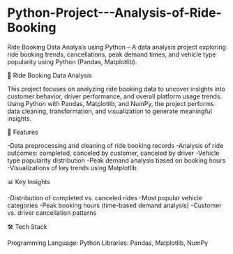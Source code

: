 # Python-Project---Analysis-of-Ride-Booking
Ride Booking Data Analysis using Python – A data analysis project exploring ride booking trends, cancellations, peak demand times, and vehicle type popularity using Python (Pandas, Matplotlib).

🚖 Ride Booking Data Analysis

This project focuses on analyzing ride booking data to uncover insights into customer behavior, driver performance, and overall platform usage trends. Using Python with Pandas, Matplotlib, and NumPy, the project performs data cleaning, transformation, and visualization to generate meaningful insights.

📌 Features

-Data preprocessing and cleaning of ride booking records
-Analysis of ride outcomes: completed, canceled by customer, canceled by driver
-Vehicle type popularity distribution
-Peak demand analysis based on booking hours
-Visualizations of key trends using Matplotlib

📊 Key Insights

-Distribution of completed vs. canceled rides
-Most popular vehicle categories
-Peak booking hours (time-based demand analysis)
-Customer vs. driver cancellation patterns

🛠️ Tech Stack

Programming Language: Python
Libraries: Pandas, Matplotlib, NumPy
